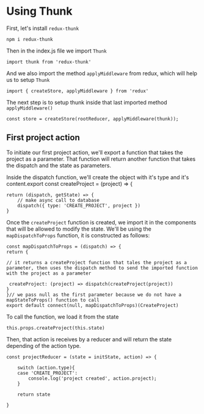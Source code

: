 # Using Thunk

First, let's install `redux-thunk`

`npm i redux-thunk`

Then in the index.js file we import `Thunk`

`import thunk from 'redux-thunk'`

And we also import the method `applyMiddleware` from redux, which will help us to setup `Thunk`

`import { createStore, applyMiddleware } from 'redux'`

The next step is to setup thunk inside that last imported method `applyMiddleware()`

`const store = createStore(rootReducer, applyMiddleware(thunk));`

## First project action

To initiate our first project action, we'll export a function that takes the project as a parameter.
That function will return another function that takes the dispatch and the state as parameters.

Inside the dispatch function, we'll create the object with it's type and it's content.export const createProject = (project) => {

```
return (dispatch, getState) => {
    // make async call to database
    dispatch({ type: 'CREATE_PROJECT', project })
}
```

Once the `createProject` function is created, we import it in the components that will be allowed to modify the state.
We'll be using the `mapDispatchToProps` function, it is constructed as follows:

```
const mapDispatchToProps = (dispatch) => {
return {

// it returns a createProject function that tales the project as a parameter, then uses the dispatch method to send the imported function with the project as a parameter

 createProject: (project) => dispatch(createProject(project))
}
}// we pass null as the first parameter because we do not have a mapStateToProps() function to call
export default connect(null, mapDispatchToProps)(CreateProject)
```

To call the function, we load it from the state

```
this.props.createProject(this.state)
```

Then, that action is receives by a reducer and will return the state depending of the action type.

```
const projectReducer = (state = initState, action) => {

    switch (action.type){
    case 'CREATE_PROJECT':
        console.log('project created', action.project);
    }
    
    return state

}
```